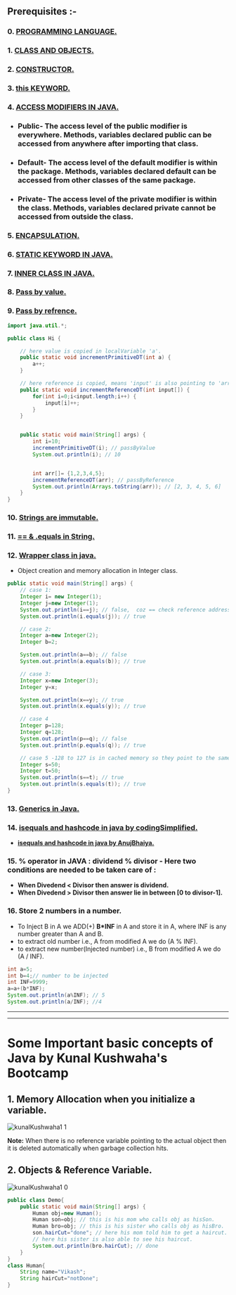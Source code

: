 ## **Prerequisites :-**

### 0. [**PROGRAMMING LANGUAGE.**](https://youtu.be/Nckx9qMy_kw)
### 1. [**CLASS AND OBJECTS.**](https://youtu.be/a199KZGMNxk?t=244)
### 2. [**CONSTRUCTOR.**](https://youtu.be/a199KZGMNxk?t=981)
### 3. [**this KEYWORD.**](https://youtu.be/a199KZGMNxk?t=1424)
### 4. [**ACCESS MODIFIERS IN JAVA.**](https://youtu.be/ZunFumWa-ZU)

- ### **Public-** The access level of the public modifier is everywhere. Methods, variables declared public can be accessed from anywhere after importing that class.
- ### **Default-** The access level of the default modifier is within the package. Methods, variables declared default can be accessed from other classes of the same package.
- ### **Private-** The access level of the private modifier is within the class. Methods, variables declared private cannot be accessed from outside the class.

### 5. [**ENCAPSULATION.**](https://youtu.be/a199KZGMNxk?t=2019)
### 6. [**STATIC KEYWORD IN JAVA.**](https://youtu.be/3LtIk7wFGi0)
### 7. [**INNER CLASS IN JAVA.**](https://youtu.be/zg1pijw6AM4)
### 8. [**Pass by value.**](https://youtu.be/H71vRa86AGg)
### 9. [**Pass by refrence.**](https://youtu.be/q_q-6KuP91c)

```java
import java.util.*;

public class Hi {

    // here value is copied in localVariable 'a'.
    public static void incrementPrimitiveDT(int a) {
        a++;
    }

    // here reference is copied, means 'input' is also pointing to 'arr'.
    public static void incrementReferenceDT(int input[]) {
        for(int i=0;i<input.length;i++) {
            input[i]++;
        }
    }


    public static void main(String[] args) {
        int i=10;
        incrementPrimitiveDT(i); // passByValue
        System.out.println(i); // 10


        int arr[]= {1,2,3,4,5};
        incrementReferenceDT(arr); // passByReference
        System.out.println(Arrays.toString(arr)); // [2, 3, 4, 5, 6]
    }
}
```

### 10. [**Strings are immutable.**](https://youtu.be/4cEsJtuW4YY)
### 11. [**== & .equals in String.**](https://youtu.be/i7vYjvJOIiw)
### 12. [**Wrapper class in java.**](https://youtu.be/nYE_P9FG1g0)
- Object creation and memory allocation in Integer class.

```JAVA
public static void main(String[] args) {
    // case 1:
    Integer i= new Integer(1);
    Integer j=new Integer(1);
    System.out.println(i==j); // false,  coz == check reference address of i and j, and here 'i' is pointing to 1 (i---> 1) and 'j' is pointing to different 1 (j---> 1)
    System.out.println(i.equals(j)); // true

    // case 2:
    Integer a=new Integer(2);
    Integer b=2;

    System.out.println(a==b); // false
    System.out.println(a.equals(b)); // true

    // case 3:
    Integer x=new Integer(3);
    Integer y=x;

    System.out.println(x==y); // true
    System.out.println(x.equals(y)); // true

    // case 4
    Integer p=128;
    Integer q=128;
    System.out.println(p==q); // false
    System.out.println(p.equals(q)); // true

    // case 5 -128 to 127 is in cached memory so they point to the same object without creating its instances.
    Integer s=50;
    Integer t=50;
    System.out.println(s==t); // true
    System.out.println(s.equals(t)); // true
}
```

### 13. [**Generics in Java.**](https://youtu.be/XMvznsY02Mk)
### 14. [**isequals and hashcode in java by codingSimplified.**](https://youtu.be/X2AjBFZfFCY)
- [**isequals and hashcode in java by AnujBhaiya.**](https://youtu.be/HRHMkQ9fWsM)
### 15. **% operator in JAVA :** **dividend % divisor** - Here two conditions are needed to be taken care of :
- **When Divedend < Divisor then answer is dividend.**
- **When Divedend > Divisor then answer lie in between [0 to divisor-1].**
### 16. **Store 2 numbers in a number.**
- To Inject B in A we ADD(+) **B\*INF** in A and store it in A, where INF is any number greater than A and B.
- to extract old number i.e., A from modified A we do (A % INF).
- to extract new number(Injected number) i.e., B from modified A we do (A / INF).
```java
int a=5;
int b=4;// number to be injected
int INF=9999;
a=a+(b*INF);
System.out.println(a%INF); // 5
System.out.println(a/INF); //4
```
<hr>
<hr>

# **Some Important basic concepts of Java by Kunal Kushwaha's Bootcamp**
## 1. Memory Allocation when you initialize a variable.
![kunalKushwaha1 1](https://user-images.githubusercontent.com/71629248/128210358-dff0df32-a25b-4c84-9bfb-9d9161127aca.png)

**Note:** When there is no reference variable pointing to the actual object then it is deleted automatically when garbage collection hits.
## 2. Objects & Reference Variable.
![kunalKushwaha1 0](https://user-images.githubusercontent.com/71629248/128210454-7d5523f3-3f0d-4046-9511-b222ffd8f17d.png)

```java
public class Demo{ 
    public static void main(String[] args) {
        Human obj=new Human();
        Human son=obj; // this is his mom who calls obj as hisSon.
        Human bro=obj; // this is his sister who calls obj as hisBro.
        son.hairCut="done"; // here his mom told him to get a haircut.
        // here his sister is also able to see his haircut.
        System.out.println(bro.hairCut); // done
    }
}
class Human{
    String name="Vikash";
    String hairCut="notDone";
}
```  
